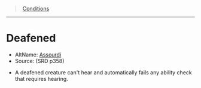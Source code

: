 ﻿---
!GenericItem
Id: conditions_vo.md#deafened
ParentLink: conditions_vo.md#conditions
Name: Deafened
ParentName: Conditions
NameLevel: 1
AltName: '[Assourdi](hd_conditions_assourdi.md)'
Source: (SRD p358)
Attributes:
  Name: Deafened
  Markdown: >+
    # <!--Name-->Deafened<!--/Name-->


    - AltName: <!--AltName-->[Assourdi](hd_conditions_assourdi.md)<!--/AltName-->

    - Source: <!--Source-->(SRD p358)<!--/Source-->


    * A deafened creature can't hear and automatically fails any ability check that requires hearing.

  AltName: '[Assourdi](hd_conditions_assourdi.md)'
  Source: (SRD p358)
AttributesDictionary: >+
  Name: Deafened

  Markdown: >+

    # <!--Name-->Deafened<!--/Name-->





    - AltName: <!--AltName-->[Assourdi](hd_conditions_assourdi.md)<!--/AltName-->



    - Source: <!--Source-->(SRD p358)<!--/Source-->





    * A deafened creature can't hear and automatically fails any ability check that requires hearing.



  AltName: '[Assourdi](hd_conditions_assourdi.md)'

  Source: (SRD p358)

---
> [Conditions](srd_conditions.md)

---

# Deafened

- AltName: [Assourdi](hd_conditions_assourdi.md)
- Source: (SRD p358)

* A deafened creature can't hear and automatically fails any ability check that requires hearing.

